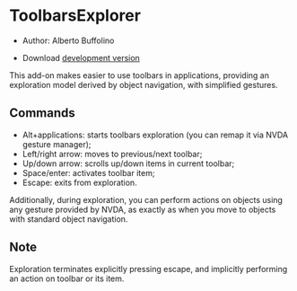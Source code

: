 # ToolbarsExplorer #

* Author: Alberto Buffolino
<!-- * Download [stable version][1] -->
* Download [development version](toolbarsExplorer-1.0-dev.nvda-addon)

This add-on makes easier to use toolbars in applications, providing an exploration model derived by object navigation, with simplified gestures.

## Commands

* Alt+applications: starts toolbars exploration (you can remap it via NVDA gesture manager);
* Left/right arrow: moves to previous/next toolbar;
* Up/down arrow: scrolls up/down items in current toolbar;
* Space/enter: activates toolbar item;
* Escape: exits from exploration.

Additionally, during exploration, you can perform actions on objects using any gesture provided by NVDA, as exactly as when you move to objects with standard object navigation.

## Note

Exploration terminates explicitly pressing escape, and implicitly performing an action on toolbar or its item.
